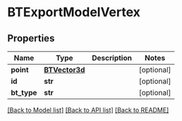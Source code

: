 # BTExportModelVertex

## Properties
Name | Type | Description | Notes
------------ | ------------- | ------------- | -------------
**point** | [**BTVector3d**](BTVector3d.md) |  | [optional] 
**id** | **str** |  | [optional] 
**bt_type** | **str** |  | [optional] 

[[Back to Model list]](../README.md#documentation-for-models) [[Back to API list]](../README.md#documentation-for-api-endpoints) [[Back to README]](../README.md)


